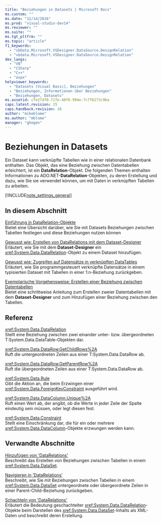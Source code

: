 ```yaml
---
title: "Beziehungen in Datasets | Microsoft Docs"
ms.custom: ""
ms.date: "12/14/2016"
ms.prod: "visual-studio-dev14"
ms.reviewer: ""
ms.suite: ""
ms.tgt_pltfrm: ""
ms.topic: "article"
f1_keywords: 
  - "vbData.Microsoft.VSDesigner.DataSource.DesignRelation"
  - "vbdata.Microsoft.VSDesigner.DataSource.DesignRelation"
dev_langs: 
  - "VB"
  - "CSharp"
  - "C++"
  - "aspx"
helpviewer_keywords: 
  - "Datasets [Visual Basic], Beziehungen"
  - "Beziehungen, Informationen über Beziehungen"
  - "Beziehungen, Datasets"
ms.assetid: cfe274f0-71fe-40f6-994e-7c7f6273c9ba
caps.latest.revision: 15
caps.handback.revision: 10
author: "mikeblome"
ms.author: "mblome"
manager: "ghogen"
---
```

# Beziehungen in Datasets
Ein Dataset kann verknüpfte Tabellen wie in einer relationalen Datenbank enthalten.  Das Objekt, das eine Beziehung zwischen Datentabellen erleichtert, ist ein **DataRelation**\-Objekt.  Die folgenden Themen enthalten Informationen zu ADO.NET\-**DataRelation**\-Objekten, zu deren Erstellung und dazu, wie Sie sie verwendet können, um mit Daten in verknüpften Tabellen zu arbeiten.  
  
 [!INCLUDE[note_settings_general](../data-tools/includes/note_settings_general_md.md)]  
  
## In diesem Abschnitt  
 [Einführung in DataRelation\-Objekte](../Topic/Introduction%20to%20DataRelation%20Objects.md)  
 Bietet eine Übersicht darüber, wie Sie mit Datasets Beziehungen zwischen Tabellen festlegen und diese Beziehungen nutzen können  
  
 [Gewusst wie: Erstellen von DataRelations mit dem Dataset\-Designer](../Topic/How%20to:%20Create%20DataRelations%20with%20the%20Dataset%20Designer.md)  
 Erläutert, wie Sie mit dem **Dataset\-Designer** ein <xref:System.Data.DataRelation>\-Objekt zu einem Dataset hinzufügen.  
  
 [Gewusst wie: Zugreifen auf Datensätze in verknüpften DataTables](../Topic/How%20to:%20Access%20Records%20in%20Related%20DataTables.md)  
 Erläutert, wie Sie programmgesteuert verknüpfte Datensätze in einem typisierten Dataset mit Tabellen in einer 1:n\-Beziehung zurückgeben.  
  
 [Exemplarische Vorgehensweise: Erstellen einer Beziehung zwischen Datentabellen](../Topic/Walkthrough:%20Creating%20a%20Relationship%20between%20Data%20Tables.md)  
 Bietet eine schrittweise Anleitung zum Erstellen zweier Datentabellen mit dem **Dataset\-Designer** und zum Hinzufügen einer Beziehung zwischen den Tabellen.  
  
## Referenz  
 <xref:System.Data.DataRelation>  
 Stellt eine Beziehung zwischen zwei einander unter\- bzw. übergeordneten T:System.Data.DataTable\-Objekten dar.  
  
 <xref:System.Data.DataRow.GetChildRows%2A>  
 Ruft die untergeordneten Zeilen aus einer T:System.Data.DataRow ab.  
  
 <xref:System.Data.DataRow.GetParentRow%2A>  
 Ruft die übergeordneten Zeilen aus einer T:System.Data.DataRow ab.  
  
 <xref:System.Data.Rule>  
 Gibt die Aktion an, die beim Erzwingen einer <xref:System.Data.ForeignKeyConstraint> ausgeführt wird.  
  
 <xref:System.Data.DataColumn.Unique%2A>  
 Ruft einen Wert ab, der angibt, ob die Werte in jeder Zeile der Spalte eindeutig sein müssen, oder legt diesen fest.  
  
 <xref:System.Data.Constraint>  
 Stellt eine Einschränkung dar, die für ein oder mehrere <xref:System.Data.DataColumn>\-Objekte erzwungen werden kann.  
  
## Verwandte Abschnitte  
 [Hinzufügen von 'DataRelations'](../Topic/Adding%20DataRelations.md)  
 Beschreibt das Erstellen von Beziehungen zwischen Tabellen in einem <xref:System.Data.DataSet>.  
  
 [Navigieren in 'DataRelations'](../Topic/Navigating%20DataRelations.md)  
 Beschreibt, wie Sie mit Beziehungen zwischen Tabellen in einem <xref:System.Data.DataSet> untergeordnete oder übergeordnete Zeilen in einer Parent\-Child\-Beziehung zurückgeben.  
  
 [Schachteln von 'DataRelations'](../Topic/Nesting%20DataRelations.md)  
 Erläutert die Bedeutung geschachtelter <xref:System.Data.DataRelation>\-Objekte beim Darstellen des <xref:System.Data.DataSet>\-Inhalts als XML\-Daten und beschreibt deren Erstellung.